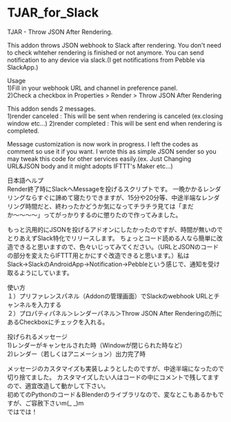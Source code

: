 # TJAR_for_Slack
TJAR - Throw JSON After Rendering. 

This addon throws JSON webhook to Slack after rendering. You don't need to check whteher rendering is finished or not anymore.
You can send notification to any device via slack.(I get notifications from Pebble via SlackApp.) 

Usage  
1)Fill in your webhook URL and channel in preference panel.  
2)Check a checkbox in Properties > Render > Throw JSON After Rendering

This addon sends 2 messages.  
1)render canceled : This will be sent when rendering is canceled (ex.closing window etc...)
2)render completed : This will be sent end when rendering is completed.

Message customization is now work in progress. I left the codes as comment so use it if you want.
I wrote this as simple JSON sender so you may tweak this code for other services easily.(ex. Just Changing URL&JSON body and it might adopts IFTTT's Maker etc...)


日本語ヘルプ  
Render終了時にSlackへMessageを投げるスクリプトです。
一晩かかるレンダリングならすぐに諦めて寝たりできますが、15分や20分等、中途半端なレンダリング時間だと、終わったかどうか気になってチラチラ見ては「まだか〜〜〜〜」ってがっかりするのに懲りたので作ってみました。

もっと汎用的にJSONを投げるアドオンにしたかったのですが、時間が無いのでとりあえずSlack特化でリリースします。
ちょっとコード読める人なら簡単に改造できると思いますので、色々いじってみてください。（URLとJSONのコードの部分を変えたらIFTTT用とかにすぐ改造できると思います。）私はSlack→SlackのAndroidApp→Notification→Pebbleという感じで、通知を受け取るようにしています。

使い方  
１）プリファレンスパネル（Addonの管理画面）でSlackのwebhook URLとチャンネルを入力する  
２）プロパティパネル＞レンダーパネル＞Throw JSON After Renderingの所にあるCheckboxにチェックを入れる。

投げられるメッセージ  
1)レンダーがキャンセルされた時（Windowが閉じられた時など）  
2)レンダー（若しくはアニメーション）出力完了時  

メッセージのカスタマイズも実装しようとしたのですが、中途半端になったので切り捨てました。
カスタマイズしたい人はコードの中にコメントで残してますので、適宜改造して動かして下さい。  
初めてのPythonのコード＆Blenderのライブラリなので、変なとこもあるかもですが、ご容赦下さいm(_ _)m  
ではでは！